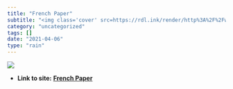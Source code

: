 ```yaml
---
title: "French Paper"
subtitle: "<img class='cover' src=https://rdl.ink/render/http%3A%2F%2Fwww.mrfrench.com>"
category: "uncategorized"
tags: []
date: "2021-04-06"
type: "rain"
---
```

<img class="cover" src=https://rdl.ink/render/http%3A%2F%2Fwww.mrfrench.com>


* **Link to site:** **[French Paper](http://www.mrfrench.com)**